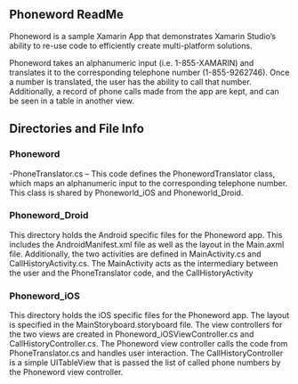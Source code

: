 Phoneword ReadMe
----------------

Phoneword is a sample Xamarin App that demonstrates Xamarin Studio’s ability to re-use code to efficiently create multi-platform solutions. 

Phoneword takes an alphanumeric input (i.e. 1-855-XAMARIN) and translates it to the corresponding telephone number (1-855-9262746). Once a number is translated, the user has the ability to call that number. Additionally, a record of phone calls made from the app are kept, and can be seen in a table in another view. 


Directories and File Info
-------------------------

### Phoneword ###

-PhoneTranslator.cs – This code defines the PhonewordTranslator class, which maps an alphanumeric input to the corresponding telephone number. This class is shared by Phoneworld_iOS and Phoneworld_Droid.

### Phoneword_Droid ####

This directory holds the Android specific files for the Phoneword app. This includes the AndroidManifest.xml file as well as the layout in the Main.axml file. Additionally, the two activities are defined in MainActivity.cs and CallHistoryActivity.cs. The MainActivity acts as the intermediary between the user and the PhoneTranslator code, and the CallHistoryActivity 

### Phoneword_iOS ###

This directory holds the iOS specific files for the Phoneword app. The layout is specified in the MainStoryboard.storyboard file. The view controllers for the two views are created in Phoneword_iOSViewController.cs and CallHistoryController.cs. The Phoneword view controller calls the code from PhoneTranslator.cs and handles user interaction. The CallHistoryController is a simple UITableView that is passed the list of called phone numbers by the Phoneword view controller. 


